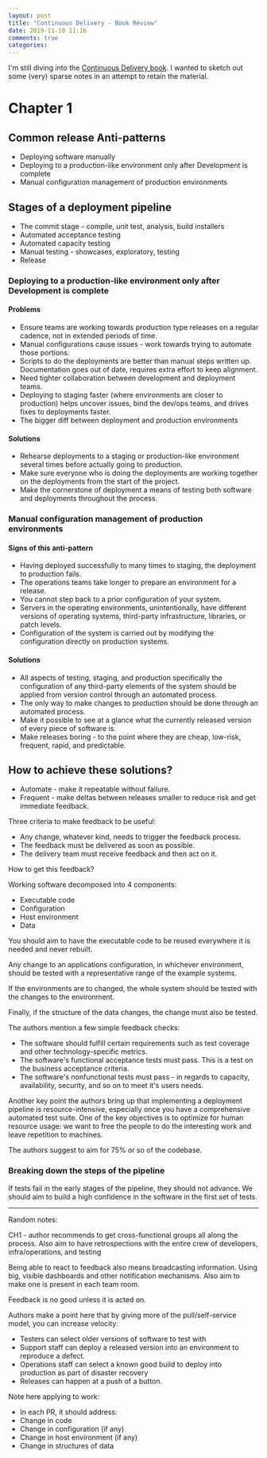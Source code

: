 ```yaml
---
layout: post
title: "Continuous Delivery - Book Review"
date: 2019-11-10 11:16
comments: true
categories:
---
```


I'm still diving into the [Continuous Delivery book](https://www.amazon.com/Continuous-Delivery-Deployment-Automation-Addison-Wesley/dp/0321601912/ref=sr_1_4?crid=3LLBV00FE8TG3&keywords=continuous+delivery&qid=1576211505&sprefix=continuous+deliv%2Caps%2C192&sr=8-4). I wanted to sketch out some (very) sparse notes in an attempt to retain the material.

# Chapter 1

## Common release Anti-patterns
* Deploying software manually
* Deploying to a production-like environment only after Development is complete
* Manual configuration management of production environments


## Stages of a deployment pipeline

* The commit stage - compile, unit test, analysis, build installers
* Automated acceptance testing
* Automated capacity testing
* Manual testing - showcases, exploratory, testing
* Release

### Deploying to a production-like environment only after Development is complete

#### Problems

* Ensure teams are working towards production type releases on a regular cadence, not in extended periods of time.
* Manual configurations cause issues - work towards trying to automate those portions.
* Scripts to do the deployments are better than manual steps written up. Documentation goes out of date, requires extra effort to keep alignment.
* Need tighter collaboration between development and deployment teams.
* Deploying to staging faster (where environments are closer to production) helps uncover issues, bind the dev/ops teams, and drives fixes to deployments faster.
* The bigger diff between deployment and production environments

#### Solutions

* Rehearse deployments to a staging or production-like environment several times before actually going to production.
* Make sure everyone who is doing the deployments are working together on the deployments from the start of the project.
* Make the cornerstone of deployment a means of testing both software and deployments throughout the process.

### Manual configuration management of production environments

#### Signs of this anti-pattern

* Having deployed successfully to many times to staging, the deployment to production fails.
* The operations teams take longer to prepare an environment for a release.
* You cannot step back to a prior configuration of your system.
* Servers in the operating environments, unintentionally, have different versions of operating systems, third-party infrastructure, libraries, or patch levels.
* Configuration of the system is carried out by modifying the configuration directly on production systems.

#### Solutions

* All aspects of testing, staging, and production specifically the configuration of any third-party elements of the system should be applied from version control through an automated process.
* The only way to make changes to production should be done through an automated process.
* Make it possible to see at a glance what the currently released version of every piece of software is.
* Make releases boring - to the point where they are cheap, low-risk, frequent, rapid, and predictable.

## How to achieve these solutions?

* Automate - make it repeatable without failure.
* Frequent - make deltas between releases smaller to reduce risk and get immediate feedback.

Three criteria to make feedback to be useful:
* Any change, whatever kind, needs to trigger the feedback process.
* The feedback must be delivered as soon as possible.
* The delivery team must receive feedback and then act on it.

How to get this feedback?

Working software decomposed into 4 components:

* Executable code
* Configuration
* Host environment
* Data

You should aim to have the executable code to be reused everywhere it is needed and never rebuilt.

Any change to an applications configuration, in whichever environment, should be tested with a representative range of the example systems.

If the environments are to changed, the whole system should be tested with the changes to the environment.

Finally, if the structure of the data changes, the change must also be tested.

The authors mention a few simple feedback checks:

* The software should fulfill certain requirements such as test coverage and other technology-specific metrics.
* The software's functional acceptance tests must pass. This is a test on the business acceptance criteria.
* The software's nonfunctional tests must pass - in regards to capacity, availability, security, and so on to meet it's users needs.

Another key point the authors bring up that implementing a deployment pipeline is resource-intensive, especially once you have a comprehensive automated test suite. One of the key objectives is to optimize for human resource usage: we want to free the people to do the interesting work and leave repetition to machines.

The authors suggest to aim for 75% or so of the codebase.

### Breaking down the steps of the pipeline

If tests fail in the early stages of the pipeline, they should not advance. We should aim to build a high confidence in the software in the first set of tests.



----------

Random notes:

CH1 - author recommends to get cross-functional groups all along the process. Also aim to have retrospections with the entire crew of developers, infra/operations, and testing

Being able to react to feedback also means broadcasting information. Using big, visible dashboards and other notification mechanisms. Also aim to make one is present in each team room.

Feedback is no good unless it is acted on.

Authors make a point here that by giving more of the pull/self-service model, you can increase velocity:
* Testers can select older versions of software to test with
* Support staff can deploy a released version into an environment to reproduce a defect.
* Operations staff can select a known good build to deploy into production as part of disaster recovery
* Releases can happen at a push of a button.

Note here applying to work:
* In each PR, it should address:
* Change in code
* Change in configuration (if any)
* Change in host environment (if any)
* Change in structures of data
